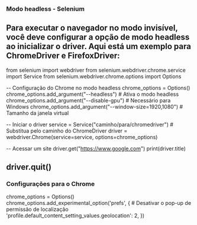 
### Modo headless - Selenium

Para executar o navegador no modo invisível, você deve configurar a opção de modo headless ao inicializar o driver. Aqui está um exemplo para ChromeDriver e FirefoxDriver:
-----------
from selenium import webdriver
from selenium.webdriver.chrome.service import Service
from selenium.webdriver.chrome.options import Options

-- Configuração do Chrome no modo headless
chrome_options = Options()
chrome_options.add_argument("--headless")  # Ativa o modo headless
chrome_options.add_argument("--disable-gpu")  # Necessário para Windows
chrome_options.add_argument("--window-size=1920,1080")  # Tamanho da janela virtual

-- Iniciar o driver
service = Service("caminho/para/chromedriver")  # Substitua pelo caminho do ChromeDriver
driver = webdriver.Chrome(service=service, options=chrome_options)

-- Acessar um site
driver.get("https://www.google.com")
print(driver.title)

driver.quit()
-----------------

### Configurações para o Chrome
chrome_options = Options()
chrome_options.add_experimental_option('prefs', {
    # Desativar o pop-up de permissão de localização
    'profile.default_content_setting_values.geolocation': 2,
})
